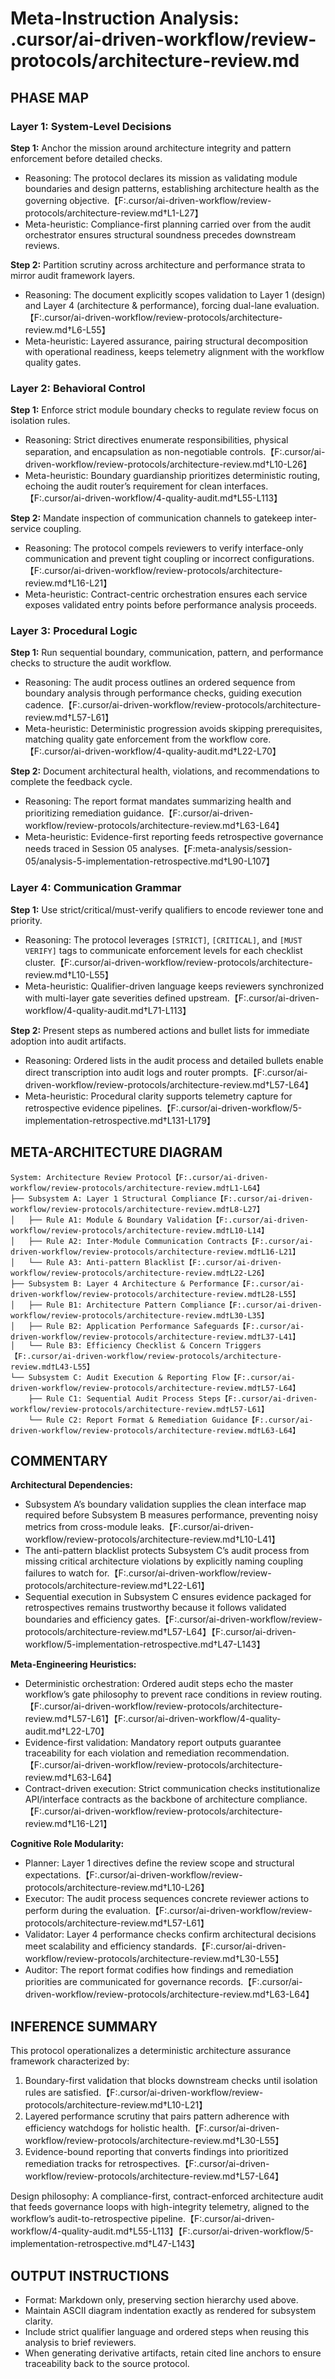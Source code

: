 # Meta-Instruction Analysis: .cursor/ai-driven-workflow/review-protocols/architecture-review.md

## PHASE MAP
### Layer 1: System-Level Decisions
**Step 1:** Anchor the mission around architecture integrity and pattern enforcement before detailed checks.
- Reasoning: The protocol declares its mission as validating module boundaries and design patterns, establishing architecture health as the governing objective.【F:.cursor/ai-driven-workflow/review-protocols/architecture-review.md†L1-L27】
- Meta-heuristic: Compliance-first planning carried over from the audit orchestrator ensures structural soundness precedes downstream reviews.

**Step 2:** Partition scrutiny across architecture and performance strata to mirror audit framework layers.
- Reasoning: The document explicitly scopes validation to Layer 1 (design) and Layer 4 (architecture & performance), forcing dual-lane evaluation.【F:.cursor/ai-driven-workflow/review-protocols/architecture-review.md†L6-L55】
- Meta-heuristic: Layered assurance, pairing structural decomposition with operational readiness, keeps telemetry alignment with the workflow quality gates.

### Layer 2: Behavioral Control
**Step 1:** Enforce strict module boundary checks to regulate review focus on isolation rules.
- Reasoning: Strict directives enumerate responsibilities, physical separation, and encapsulation as non-negotiable controls.【F:.cursor/ai-driven-workflow/review-protocols/architecture-review.md†L10-L26】
- Meta-heuristic: Boundary guardianship prioritizes deterministic routing, echoing the audit router’s requirement for clean interfaces.【F:.cursor/ai-driven-workflow/4-quality-audit.md†L55-L113】

**Step 2:** Mandate inspection of communication channels to gatekeep inter-service coupling.
- Reasoning: The protocol compels reviewers to verify interface-only communication and prevent tight coupling or incorrect configurations.【F:.cursor/ai-driven-workflow/review-protocols/architecture-review.md†L16-L21】
- Meta-heuristic: Contract-centric orchestration ensures each service exposes validated entry points before performance analysis proceeds.

### Layer 3: Procedural Logic
**Step 1:** Run sequential boundary, communication, pattern, and performance checks to structure the audit workflow.
- Reasoning: The audit process outlines an ordered sequence from boundary analysis through performance checks, guiding execution cadence.【F:.cursor/ai-driven-workflow/review-protocols/architecture-review.md†L57-L61】
- Meta-heuristic: Deterministic progression avoids skipping prerequisites, matching quality gate enforcement from the workflow core.【F:.cursor/ai-driven-workflow/4-quality-audit.md†L22-L70】

**Step 2:** Document architectural health, violations, and recommendations to complete the feedback cycle.
- Reasoning: The report format mandates summarizing health and prioritizing remediation guidance.【F:.cursor/ai-driven-workflow/review-protocols/architecture-review.md†L63-L64】
- Meta-heuristic: Evidence-first reporting feeds retrospective governance needs traced in Session 05 analyses.【F:meta-analysis/session-05/analysis-5-implementation-retrospective.md†L90-L107】

### Layer 4: Communication Grammar
**Step 1:** Use strict/critical/must-verify qualifiers to encode reviewer tone and priority.
- Reasoning: The protocol leverages `[STRICT]`, `[CRITICAL]`, and `[MUST VERIFY]` tags to communicate enforcement levels for each checklist cluster.【F:.cursor/ai-driven-workflow/review-protocols/architecture-review.md†L10-L55】
- Meta-heuristic: Qualifier-driven language keeps reviewers synchronized with multi-layer gate severities defined upstream.【F:.cursor/ai-driven-workflow/4-quality-audit.md†L71-L113】

**Step 2:** Present steps as numbered actions and bullet lists for immediate adoption into audit artifacts.
- Reasoning: Ordered lists in the audit process and detailed bullets enable direct transcription into audit logs and router prompts.【F:.cursor/ai-driven-workflow/review-protocols/architecture-review.md†L57-L64】
- Meta-heuristic: Procedural clarity supports telemetry capture for retrospective evidence pipelines.【F:.cursor/ai-driven-workflow/5-implementation-retrospective.md†L131-L179】

## META-ARCHITECTURE DIAGRAM
```
System: Architecture Review Protocol【F:.cursor/ai-driven-workflow/review-protocols/architecture-review.md†L1-L64】
├── Subsystem A: Layer 1 Structural Compliance【F:.cursor/ai-driven-workflow/review-protocols/architecture-review.md†L8-L27】
│   ├── Rule A1: Module & Boundary Validation【F:.cursor/ai-driven-workflow/review-protocols/architecture-review.md†L10-L14】
│   ├── Rule A2: Inter-Module Communication Contracts【F:.cursor/ai-driven-workflow/review-protocols/architecture-review.md†L16-L21】
│   └── Rule A3: Anti-pattern Blacklist【F:.cursor/ai-driven-workflow/review-protocols/architecture-review.md†L22-L26】
├── Subsystem B: Layer 4 Architecture & Performance【F:.cursor/ai-driven-workflow/review-protocols/architecture-review.md†L28-L55】
│   ├── Rule B1: Architecture Pattern Compliance【F:.cursor/ai-driven-workflow/review-protocols/architecture-review.md†L30-L35】
│   ├── Rule B2: Application Performance Safeguards【F:.cursor/ai-driven-workflow/review-protocols/architecture-review.md†L37-L41】
│   └── Rule B3: Efficiency Checklist & Concern Triggers【F:.cursor/ai-driven-workflow/review-protocols/architecture-review.md†L43-L55】
└── Subsystem C: Audit Execution & Reporting Flow【F:.cursor/ai-driven-workflow/review-protocols/architecture-review.md†L57-L64】
    ├── Rule C1: Sequential Audit Process Steps【F:.cursor/ai-driven-workflow/review-protocols/architecture-review.md†L57-L61】
    └── Rule C2: Report Format & Remediation Guidance【F:.cursor/ai-driven-workflow/review-protocols/architecture-review.md†L63-L64】
```

## COMMENTARY
**Architectural Dependencies:**
- Subsystem A’s boundary validation supplies the clean interface map required before Subsystem B measures performance, preventing noisy metrics from cross-module leaks.【F:.cursor/ai-driven-workflow/review-protocols/architecture-review.md†L10-L41】
- The anti-pattern blacklist protects Subsystem C’s audit process from missing critical architecture violations by explicitly naming coupling failures to watch for.【F:.cursor/ai-driven-workflow/review-protocols/architecture-review.md†L22-L61】
- Sequential execution in Subsystem C ensures evidence packaged for retrospectives remains trustworthy because it follows validated boundaries and efficiency gates.【F:.cursor/ai-driven-workflow/review-protocols/architecture-review.md†L57-L64】【F:.cursor/ai-driven-workflow/5-implementation-retrospective.md†L47-L143】

**Meta-Engineering Heuristics:**
- Deterministic orchestration: Ordered audit steps echo the master workflow’s gate philosophy to prevent race conditions in review routing.【F:.cursor/ai-driven-workflow/review-protocols/architecture-review.md†L57-L61】【F:.cursor/ai-driven-workflow/4-quality-audit.md†L22-L70】
- Evidence-first validation: Mandatory report outputs guarantee traceability for each violation and remediation recommendation.【F:.cursor/ai-driven-workflow/review-protocols/architecture-review.md†L63-L64】
- Contract-driven execution: Strict communication checks institutionalize API/interface contracts as the backbone of architecture compliance.【F:.cursor/ai-driven-workflow/review-protocols/architecture-review.md†L16-L21】

**Cognitive Role Modularity:**
- Planner: Layer 1 directives define the review scope and structural expectations.【F:.cursor/ai-driven-workflow/review-protocols/architecture-review.md†L10-L26】
- Executor: The audit process sequences concrete reviewer actions to perform during the evaluation.【F:.cursor/ai-driven-workflow/review-protocols/architecture-review.md†L57-L61】
- Validator: Layer 4 performance checks confirm architectural decisions meet scalability and efficiency standards.【F:.cursor/ai-driven-workflow/review-protocols/architecture-review.md†L30-L55】
- Auditor: The report format codifies how findings and remediation priorities are communicated for governance records.【F:.cursor/ai-driven-workflow/review-protocols/architecture-review.md†L63-L64】

## INFERENCE SUMMARY
This protocol operationalizes a deterministic architecture assurance framework characterized by:
1. Boundary-first validation that blocks downstream checks until isolation rules are satisfied.【F:.cursor/ai-driven-workflow/review-protocols/architecture-review.md†L10-L21】
2. Layered performance scrutiny that pairs pattern adherence with efficiency watchdogs for holistic health.【F:.cursor/ai-driven-workflow/review-protocols/architecture-review.md†L30-L55】
3. Evidence-bound reporting that converts findings into prioritized remediation tracks for retrospectives.【F:.cursor/ai-driven-workflow/review-protocols/architecture-review.md†L57-L64】

Design philosophy: A compliance-first, contract-enforced architecture audit that feeds governance loops with high-integrity telemetry, aligned to the workflow’s audit-to-retrospective pipeline.【F:.cursor/ai-driven-workflow/4-quality-audit.md†L55-L113】【F:.cursor/ai-driven-workflow/5-implementation-retrospective.md†L47-L143】

## OUTPUT INSTRUCTIONS
- Format: Markdown only, preserving section hierarchy used above.
- Maintain ASCII diagram indentation exactly as rendered for subsystem clarity.
- Include strict qualifier language and ordered steps when reusing this analysis to brief reviewers.
- When generating derivative artifacts, retain cited line anchors to ensure traceability back to the source protocol.
